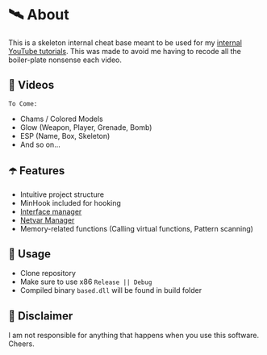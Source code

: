 ﻿# 🛰 About
This is a skeleton internal cheat base meant to be used for my [internal YouTube tutorials](https://www.youtube.com/watch?v=vF5fzIDUJVw&list=PLfXYbj_AHLD7I5NxCFHM2gYFihnDD0e5O). This was made to avoid me having to recode all the boiler-plate nonsense each video.

## 🌌 Videos
`To Come:`
- Chams / Colored Models
- Glow (Weapon, Player, Grenade, Bomb)
- ESP (Name, Box, Skeleton)
- And so on...

## ☂️ Features
- Intuitive project structure
- MinHook included for hooking
- [Interface manager](https://www.youtube.com/watch?v=C0wGdwnaArA)
- [Netvar Manager](https://www.youtube.com/watch?v=VCsNZ0GRVzo)
- Memory-related functions (Calling virtual functions, Pattern scanning)

## 🌠 Usage
- Clone repository
- Make sure to use x86 `Release || Debug`
- Compiled binary `based.dll` will be found in build folder

## 🗿 Disclaimer
I am not responsible for anything that happens when you use this software. Cheers.